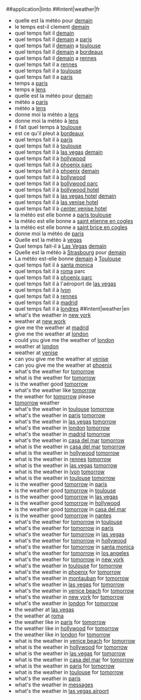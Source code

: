 ##application|linto
##intent|weather|fr
- quelle est la météo pour [demain](time)
- le temps est-il clement [demain](time)
- quel temps fait il [demain](time)
- quel temps fait il [demain](time) a [paris](location)
- quel temps fait il [demain](time) a [toulouse](location)
- quel temps fait il [demain](time) a [bordeaux](location)
- quel temps fait il [demain](time) a [rennes](location)
- quel temps fait il a [rennes](location)
- quel temps fait il a [toulouse](location)
- quel temps fait il a [paris](location)
- temps a [paris](location)
- temps a [lens](location)
- quelle est la météo pour [demain](time)
- météo a [paris](location)
- météo a [lens](location)
- donne moi la météo a [lens](location)
- donne moi la météo à [lens](location)
- il fait quel temps à [toulouse](location)
- est ce qu'il pleut à [bordeaux](location)
- quel temps fait il à [paris](location)
- quel temps fait il à [toulouse](location)
- quel temps fait il à [las vegas](location) [demain](time)
- quel temps fait il à [hollywood](location)
- quel temps fait il à [phoenix parc](location)
- quel temps fait il à [phoenix](location) [demain](time)
- quel temps fait il à [bollywood](location)
- quel temps fait il à [bollywood parc](location)
- quel temps fait il à [bollywood hotel](location)
- quel temps fait il à [las vegas hotel](location) [demain](time)
- quel temps fait il à [las venise hotel](location)
- quel temps fait il à [center venise hotel](location)
- la météo est elle bonne a [paris toulouse](location)
- la météo est elle bonne a [saint etienne en cogles](location)
- la météo est elle bonne a [saint brice en cogles](location)
- donne moi la météo de [paris](location)
- Quelle est la météo à [vegas](location)
- Quel temps fait-il à [Las Vegas](location) [demain](time)
- Quelle est la météo à [Strasbourg](location) pour [demain](time)
- La météo est-elle bonne [demain](time) à [Toulouse](location)
- quel temps fait il à [santa monica](location)
- quel temps fait il à [roma](location) parc
- quel temps fait il à [phoenix parc](location)
- quel temps fait il à l'aéroport de [las vegas](location)
- quel temps fait il à [lyon](location)
- quel temps fait il à [rennes](location)
- quel temps fait il à [madrid](location)
- quel temps fait il à [londres](location)
##intent|weather|en
- what's the weather in [new york](location)
- weather at [new work](location)
- give me the weather at [madrid](location)
- give me the weather at [london](location)
- could you give me the weather of [london](location)
- weather at [london](location)
- weather at [venise](location)
- can you give me the weather at [venise](location)
- can you give me the weather at [phoenix](location)
- what's the weather for [tomorrow](time)
- what is the weather for [tomorrow](time)
- is the weather good [tomorrow](time)
- what's the weather like [tomorrow](time)
- the weather for [tomorrow](time) please
- [tomorrow](time) weather
- what's the weather in [toulouse](location) [tomorrow](time)
- what's the weather in [paris](location) [tomorrow](time)
- what's the weather in [las vegas](location) [tomorrow](time)
- what's the weather in [london](location) [tomorrow](time)
- what's the weather in [madrid](location) [tomorrow](time)
- what's the weather in [casa del mar](location) [tomorrow](time)
- what is the weather in [casa del mar](location) [tomorrow](time)
- what is the weather in [hollywood](location) [tomorrow](time)
- what is the weather in [rennes](location) [tomorrow](time)
- what is the weather in [las vegas](location) [tomorrow](time)
- what is the weather in [lyon](location) [tomorrow](time)
- what is the weather in [toulouse](location) [tomorrow](time)
- is the weather good [tomorrow](time) in [paris](location)
- is the weather good [tomorrow](time) in [toulouse](location)
- is the weather good [tomorrow](time) in [las vegas](location)
- is the weather good [tomorrow](time) in [hollywood](location)
- is the weather good [tomorrow](time) in [casa del mar](location)
- is the weather good [tomorrow](time) in [nantes](location)
- what's the weather for [tomorrow](time) in [toulouse](location)
- what's the weather for [tomorrow](time) in [paris](location)
- what's the weather for [tomorrow](time) in [las vegas](location)
- what's the weather for [tomorrow](time) in [hollywood](location)
- what's the weather for [tomorrow](time) in [santa monica](location)
- what's the weather for [tomorrow](time) in [los angeles](location)
- what's the weather for [tomorrow](time) in [new york](location)
- what's the weather in [toulouse](location) for [tomorrow](time)
- what's the weather in [phoenix](location) for [tomorrow](time)
- what's the weather in [montauban](location) for [tomorrow](time)
- what's the weather in [las vegas](location) for [tomorrow](time)
- what's the weather in [venice beach](location) for [tomorrow](time)
- what's the weather in [new york](location) for [tomorrow](time)
- what's the weather in [london](location) for [tomorrow](time)
- the weather at [las vegas](location)
- the weather at [roma](location)
- the weather like in [paris](location) for [tomorrow](time)
- the weather like in [hollywood](location) for [tomorrow](time)
- the weather like in [london](location) for [tomorrow](time)
- what is the weather in [venice beach](location) for [tomorrow](time)
- what is the weather in [hollywood](location) for [tomorrow](time)
- what is the weather in [las vegas](location) for [tomorrow](time)
- what is the weather in [casa del mar](location) for [tomorrow](time)
- what is the weather in [paris](location) for [tomorrow](time)
- what is the weather in [toulouse](location) for [tomorrow](time)
- what's the weather in [paris](location)
- what's the weather in [messages](location)
- what's the weather in [las vegas airport](location)